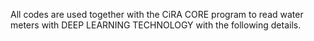 All codes are used together with the CiRA CORE program to read water meters with DEEP LEARNING TECHNOLOGY with the following details.
